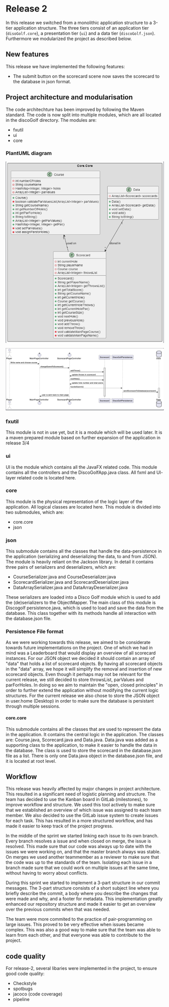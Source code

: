 # Release 2
In this release we switched from a monolithic application structure to a 3-tier application structure. The three tiers consist of an application tier (`disoGolf.core`), a presentation tier (`ui`) and a data tier (`discoGolf.json`). Furthermore we modularized the project as described below. 

## New features

This release we have implemented the following features:

* The submit button on the scorecard scene now saves the scorecard to the database in json format.

## Project architecture and modularisation

The code architechture has been improved by following the Maven standard. The code is now split into multiple modules, which are all located in the discoGolf directory. The modules are:

* fxutil
* ui
* core

### PlantUML diagram

![Class diagram](../resources/diagramClassOld.png)

![Sequence diagram](../resources/diagramSequenceOld.png)

### fxutil

This module is not in use yet, but it is a module which will be used later.
It is a maven prepared module based on further expansion of the application in release 3/4

### ui

UI is the module which contains all the JavaFX related code.
This module contains all the controllers and the DiscoGolfApp.java class.
All fxml and UI- layer related code is located here.

### core

This module is the physical representation of the logic layer of the application. All logical classes are located here. This module is divided into two submodules, which are:

* core.core
* json

### json

This submodule contains all the classes that handle the data-persistence in the application (serializing and deserializing the data, to and from JSON). The module is heavily reliant on the Jackson library. In detail it contains three pairs of serializers and deserializers, which are:

* CourseSerializer.java and CourseDeserializer.java
* ScorecardSerializer.java and ScorecardDeserializer.java
* DataArraySerializer.java and DataArrayDeserializer.java

These serializers are loaded into a Disco Golf module which is used to add the (de)serializers to the ObjectMapper. The main class of this module is Discogolf persistence.java, which is used to load and save the data from the database. This class together with its methods handle all interaction with the database.json file.

### Persistence File format
As we were working towards this release, we aimed to be considerate towards future implementations on the project. One of which we had in mind was a Leaderboard that would display an overview of all scorecard instances. For our JSON object we decided it should contain an array of "data" that holds a list of scorecard objects. By having all scorecard objects in the "data" array, we hope it will simplify the removal and insertion of new scorecard objects. Even though it perhaps may not be relevant for the current release, we still decided to store throwsList, parValues and parForHoles. In doing so we aim to maintain the "open, closed principles" in order to further extend the application without modifying the current logic structures. For the current release we also chose to store the JSON object in user.home (Desktop) in order to make sure the database is persistant through multiple sessions.
 
#### core.core

This submodule contains all the classes that are used to represent the data in the application. It contains the central logic in the application. The classes are: Course.java, Scorecard.java and Data.java. Data.java was added as a supporting class to the application, to make it easier to handle the data in the database. The class is used to store the scorecard in the database.json file as a list. There is only one Data.java object in the database.json file, and it is located at root level.

## Workflow

This release was heavily affected by major changes in project architecture. This resulted in a significant
need of logistic planning and structure. The team has decided to use the Kanban board in GitLab (milestones), to improve workflow and structure. We used this tool actively to make sure that we established an overview of which issue was assigned to each team member. We also decided to use the GitLab issue system to create issues for each task. This has resulted in a more structured workflow, and has made it easier to keep track of the project progress.

In the middle of the sprint we started linking each issue to its own branch. Every branch resolves a issue and when closed on merge, the issue is resolved. This made sure that our code was always up to date with the issues we were working on, and that the master branch always was stable. On merges we used another teammember as a reviewer to make sure that the code was up to the standards of the team. Isolating each issue in a branch made sure that we could work on multiple issues at the same time, without having to worry about conflicts.

During this sprint we started to implement a 3-part structure in our commit messages. The 3-part structure consists of a short subject line where you briefly describe the commit, a body where you describe the changes that were made and why, and a footer for metadata. This implementation greatly enhanced our repository structure and made it easier to get an overview over the previous commits when that was needed.

The team were more commited to the practice of pair-programming on large issues. This proved to be very effective when issues became complex. This was also a good way to make sure that the team was able to learn from each other, and that everyone was able to contribute to the project.

## code quality

For release-2, several libaries were implemented in the project, to ensure good code quality:

* Checkstyle
* spotbugs
* jacoco (code coverage)
* pipeline
